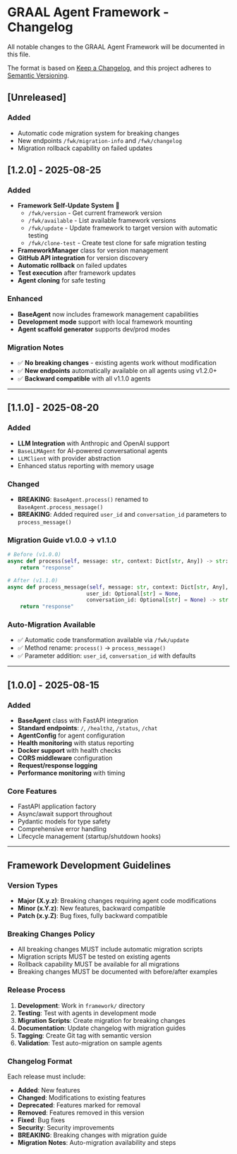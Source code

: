 # GRAAL Agent Framework - Changelog

All notable changes to the GRAAL Agent Framework will be documented in this file.

The format is based on [Keep a Changelog](https://keepachangelog.com/en/1.0.0/),
and this project adheres to [Semantic Versioning](https://semver.org/spec/v2.0.0.html).

## [Unreleased]

### Added
- Automatic code migration system for breaking changes
- New endpoints `/fwk/migration-info` and `/fwk/changelog` 
- Migration rollback capability on failed updates

## [1.2.0] - 2025-08-25

### Added
- **Framework Self-Update System** 🚀
  - `/fwk/version` - Get current framework version
  - `/fwk/available` - List available framework versions
  - `/fwk/update` - Update framework to target version with automatic testing
  - `/fwk/clone-test` - Create test clone for safe migration testing
- **FrameworkManager** class for version management
- **GitHub API integration** for version discovery
- **Automatic rollback** on failed updates
- **Test execution** after framework updates
- **Agent cloning** for safe testing

### Enhanced
- **BaseAgent** now includes framework management capabilities
- **Development mode** support with local framework mounting
- **Agent scaffold generator** supports dev/prod modes

### Migration Notes
- ✅ **No breaking changes** - existing agents work without modification
- ✅ **New endpoints** automatically available on all agents using v1.2.0+
- ✅ **Backward compatible** with all v1.1.0 agents

---

## [1.1.0] - 2025-08-20

### Added
- **LLM Integration** with Anthropic and OpenAI support
- `BaseLLMAgent` for AI-powered conversational agents
- `LLMClient` with provider abstraction
- Enhanced status reporting with memory usage

### Changed
- **BREAKING**: `BaseAgent.process()` renamed to `BaseAgent.process_message()`
- **BREAKING**: Added required `user_id` and `conversation_id` parameters to `process_message()`

### Migration Guide v1.0.0 → v1.1.0
```python
# Before (v1.0.0)
async def process(self, message: str, context: Dict[str, Any]) -> str:
    return "response"

# After (v1.1.0)
async def process_message(self, message: str, context: Dict[str, Any], 
                         user_id: Optional[str] = None, 
                         conversation_id: Optional[str] = None) -> str:
    return "response"
```

### Auto-Migration Available
- ✅ Automatic code transformation available via `/fwk/update`
- ✅ Method rename: `process()` → `process_message()`  
- ✅ Parameter addition: `user_id`, `conversation_id` with defaults

---

## [1.0.0] - 2025-08-15

### Added
- **BaseAgent** class with FastAPI integration
- **Standard endpoints**: `/`, `/healthz`, `/status`, `/chat`
- **AgentConfig** for agent configuration
- **Health monitoring** with status reporting
- **Docker support** with health checks
- **CORS middleware** configuration
- **Request/response logging**
- **Performance monitoring** with timing

### Core Features
- FastAPI application factory
- Async/await support throughout
- Pydantic models for type safety
- Comprehensive error handling
- Lifecycle management (startup/shutdown hooks)

---

## Framework Development Guidelines

### Version Types
- **Major (X.y.z)**: Breaking changes requiring agent code modifications
- **Minor (x.Y.z)**: New features, backward compatible  
- **Patch (x.y.Z)**: Bug fixes, fully backward compatible

### Breaking Changes Policy
- All breaking changes MUST include automatic migration scripts
- Migration scripts MUST be tested on existing agents
- Rollback capability MUST be available for all migrations
- Breaking changes MUST be documented with before/after examples

### Release Process
1. **Development**: Work in `framework/` directory
2. **Testing**: Test with agents in development mode  
3. **Migration Scripts**: Create migration for breaking changes
4. **Documentation**: Update changelog with migration guides
5. **Tagging**: Create Git tag with semantic version
6. **Validation**: Test auto-migration on sample agents

### Changelog Format
Each release must include:
- **Added**: New features
- **Changed**: Modifications to existing features  
- **Deprecated**: Features marked for removal
- **Removed**: Features removed in this version
- **Fixed**: Bug fixes
- **Security**: Security improvements
- **BREAKING**: Breaking changes with migration guide
- **Migration Notes**: Auto-migration availability and steps
